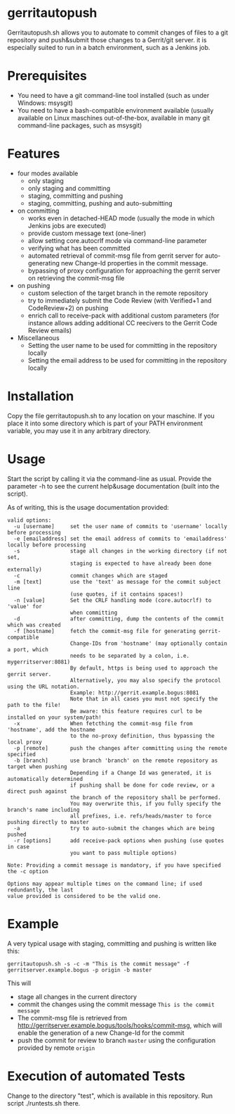 gerritautopush
==============

Gerritautopush.sh allows you to automate to commit changes of files to a git repository and push&submit those changes to a Gerrit/git server. it is especially suited to run in a batch environment, such as a Jenkins job.

# Prerequisites
* You need to have a git command-line tool installed (such as under Windows: msysgit)
* You need to have a bash-compatible environment available (usually available on Linux maschines out-of-the-box, available in many git command-line packages, such as msysgit)

# Features
* four modes available
  * only staging
  * only staging and committing
  * staging, committing and pushing
  * staging, committing, pushing and auto-submitting
* on committing
  * works even in detached-HEAD mode (usually the mode in which Jenkins jobs are executed)
  * provide custom message text (one-liner)
  * allow setting core.autocrlf mode via command-line parameter
  * verifying what has been committed
  * automated retrieval of commit-msg file from gerrit server for auto-generating new Change-Id properties in the commit message.
  * bypassing of proxy configuration for approaching the gerrit server on retrieving the commit-msg file
* on pushing
  * custom selection of the target branch in the remote repository
  * try to immediately submit the Code Review (with Verified+1 and CodeReview+2) on pushing
  * enrich call to receive-pack with additional custom parameters (for instance allows adding additional CC reecivers to the Gerrit Code Review emails)
* Miscellaneous
  * Setting the user name to be used for committing in the repository locally
  * Setting the email address to be used for committing in the repository locally

# Installation
Copy the file gerritautopush.sh to any location on your maschine. If you place it into some directory which is part of your PATH environment variable, you may use it in any arbitrary directory.

# Usage
Start the script by calling it via the command-line as usual.
Provide the parameter -h to see the current help&usage documentation (built into the script).

As of writing, this is the usage documentation provided:
```
valid options:
  -u [username]     set the user name of commits to 'username' locally before processing
  -e [emailaddress] set the email address of commits to 'emailaddress' locally before processing
  -s                stage all changes in the working directory (if not set, 
                    staging is expected to have already been done externally)
  -c                commit changes which are staged
  -m [text]         use the 'text' as message for the commit subject line 
                    (use quotes, if it contains spaces!)
  -n [value]        Set the CRLF handling mode (core.autocrlf) to 'value' for
                    when committing
  -d                after committing, dump the contents of the commit which was created
  -f [hostname]     fetch the commit-msg file for generating gerrit-compatible
                    Change-IDs from 'hostname' (may optionally contain a port, which
                    needs to be separated by a colon, i.e. mygerritserver:8081)
                    By default, https is being used to approach the gerrit server.
                    Alternatively, you may also specify the protocol using the URL notation.
                    Example: http://gerrit.example.bogus:8081
                    Note that in all cases you must not specify the path to the file!
                    Be aware: this feature requires curl to be installed on your system/path!
  -x                When fetcthing the commit-msg file from 'hostname', add the hostname
                    to the no-proxy definition, thus bypassing the local proxy
  -p [remote]       push the changes after committing using the remote specified
  -b [branch]       use branch 'branch' on the remote repository as target when pushing
                    Depending if a Change Id was generated, it is automatically determined
                    if pushing shall be done for code review, or a direct push against
                    the branch of the repository shall be performed.
                    You may overwrite this, if you fully specify the branch's name including
                    all prefixes, i.e. refs/heads/master to force pushing directly to master
  -a                try to auto-submit the changes which are being pushed
  -r [options]      add receive-pack options when pushing (use quotes in case
                    you want to pass multiple options)

Note: Providing a commit message is mandatory, if you have specified the -c option

Options may appear multiple times on the command line; if used redundantly, the last 
value provided is considered to be the valid one.
```

# Example
A very typical usage with staging, committing and pushing is written like this:
```
gerritautopush.sh -s -c -m "This is the commit message" -f gerritserver.example.bogus -p origin -b master
```
This will
* stage all changes in the current directory
* commit the changes using the commit message `This is the commit message`
* The commit-msg file is retrieved from http://gerritserver.example.bogus/tools/hooks/commit-msg, which will enable the generation of a new Change-Id for the commit
* push the commit for review to branch `master` using the configuration provided by remote `origin`

# Execution of automated Tests
Change to the directory "test", which is available in this repository.
Run script ./runtests.sh there.

